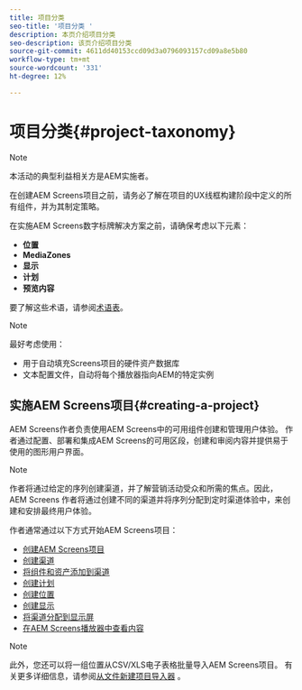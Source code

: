 ```yaml
---
title: 项目分类
seo-title: '项目分类 '
description: 本页介绍项目分类
seo-description: 该页介绍项目分类
source-git-commit: 4611dd40153ccd09d3a0796093157cd09a8e5b80
workflow-type: tm+mt
source-wordcount: '331'
ht-degree: 12%

---
```



# 项目分类{#project-taxonomy}

>[!NOTE]
>
>本活动的典型利益相关方是AEM实施者。

在创建AEM Screens项目之前，请务必了解在项目的UX线框构建阶段中定义的所有组件，并为其制定策略。

在实施AEM Screens数字标牌解决方案之前，请确保考虑以下元素：

* **位置**
* **MediaZones**
* **显示**
* **计划**
* **预览内容**

要了解这些术语，请参阅[术语表](https://helpx.adobe.com/experience-manager/6-5/screens/using/screens-glossary.html)。

>[!NOTE]
>
>最好考虑使用：
>
>* 用于自动填充Screens项目的硬件资产数据库
>* 文本配置文件，自动将每个播放器指向AEM的特定实例


## 实施AEM Screens项目{#creating-a-project}

AEM Screens作者负责使用AEM Screens中的可用组件创建和管理用户体验。 作者通过配置、部署和集成AEM Screens的可用区段，创建和审阅内容并提供易于使用的图形用户界面。

>[!NOTE]
>
>作者将通过给定的序列创建渠道，并了解营销活动受众和所需的焦点。因此，AEM Screens 作者将通过创建不同的渠道并将序列分配到定时渠道体验中，来创建和安排最终用户体验。

作者通常通过以下方式开始AEM Screens项目：

* [创建AEM Screens项目](https://helpx.adobe.com/experience-manager/6-5/screens/using/creating-a-screens-project.html)
* [创建渠道](https://helpx.adobe.com/experience-manager/6-5/screens/using/managing-channels.html)
* [将组件和资产添加到渠道](https://helpx.adobe.com/experience-manager/6-5/screens/using/adding-components-to-a-channel.html)
* [创建计划](https://helpx.adobe.com/experience-manager/6-5/screens/using/managing-schedules.html)
* [创建位置](https://helpx.adobe.com/experience-manager/6-5/screens/using/managing-locations.html)
* [创建显示](https://helpx.adobe.com/experience-manager/6-5/screens/using/managing-displays.html)
* [将渠道分配到显示屏](https://helpx.adobe.com/experience-manager/6-5/screens/using/channel-assignment.html)
* [在AEM Screens播放器中查看内容](https://helpx.adobe.com/experience-manager/6-5/screens/using/working-with-screens-player.html)

>[!NOTE]
>此外，您还可以将一组位置从CSV/XLS电子表格批量导入AEM Screens项目。 有关更多详细信息，请参阅[从文件新建项目导入器](https://helpx.adobe.com/experience-manager/6-5/screens/using/project-importer.html) 。
